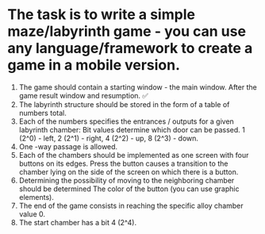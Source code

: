 # The task is to write a simple maze/labyrinth game - you can use any language/framework to create a game in a mobile version.

1. The game should contain a starting window - the main window. After the game result window and resumption. ✅
2. The labyrinth structure should be stored in the form of a table of numbers total.
3. Each of the numbers specifies the entrances / outputs for a given labyrinth chamber: Bit values determine which door can be passed.
   1 (2^0) - left,
   2 (2^1) - right,
   4 (2^2) - up,
   8 (2^3) - down.
4. One -way passage is allowed.
5. Each of the chambers should be implemented as one screen with
   four buttons on its edges. Press the button
   causes a transition to the chamber lying on the side of the screen on which there is a button.
6. Determining the possibility of moving to the neighboring chamber should be determined
   The color of the button (you can use graphic elements).
7. The end of the game consists in reaching the specific alloy chamber
   value 0.
8. The start chamber has a bit 4 (2^4).
